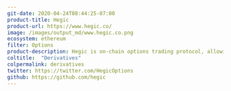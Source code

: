 ```yaml
---
git-date: 2020-04-24T08:44:25-07:00
product-title: Hegic
product-url: https://www.hegic.co/
image: /images/output_md/www.hegic.co.png
ecosystem: ethereum
filter: Options
product-description: Hegic is on-chain options trading protocol, allowing you to buy ETH call and put options as an individual holder (buyer) or sell ETH call and put options as a liquidity provider.
coltitle:  "Derivatives"
colpermalink: derivatives
twitter: https://twitter.com/HegicOptions
github: https://github.com/hegic
---
```

